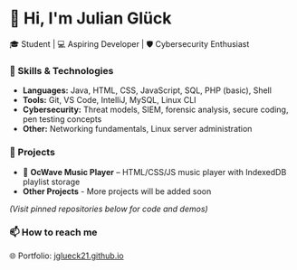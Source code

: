 # 👋 Hi, I'm Julian Glück

🎓 Student | 💻 Aspiring Developer | 🛡️ Cybersecurity Enthusiast

### 🧠 Skills & Technologies
- **Languages:** Java, HTML, CSS, JavaScript, SQL, PHP (basic), Shell
- **Tools:** Git, VS Code, IntelliJ, MySQL, Linux CLI
- **Cybersecurity:** Threat models, SIEM, forensic analysis, secure coding, pen testing concepts
- **Other:** Networking fundamentals, Linux server administration

### 🔧 Projects
- 🎵 **OcWave Music Player** – HTML/CSS/JS music player with IndexedDB playlist storage
- **Other Projects** - More projects will be added soon

*(Visit pinned repositories below for code and demos)*

### 📫 How to reach me
<!-- Add email or placeholder -->
<!-- 📧 contact@julianglueck.tech -->       
🌐 Portfolio: [jglueck21.github.io](https://jglueck21.github.io)

<!-- Optional icons or badge links -->
